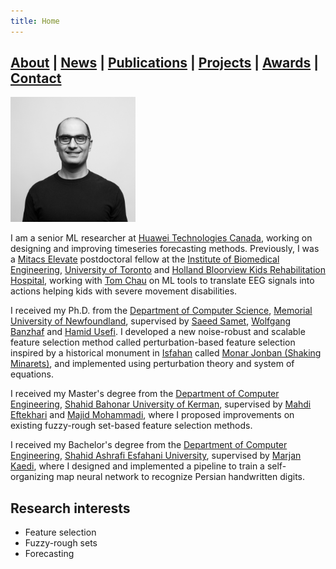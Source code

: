 ```yaml
---
title: Home
---
```


## [About](index.md) | [News](news.md) | [Publications](publications.md) | [Projects](projects.md) | [Awards](awards.md) | [Contact](contact.md)

<img src="Me.jpg" alt="Javad Rahimipour Anaraki" width="200"/>

I am a senior ML researcher at [Huawei Technologies Canada](https://www.huawei.com/ca/), working on designing and improving timeseries forecasting methods. Previously, I was a [Mitacs Elevate](https://www.mitacs.ca/en/programs/elevate) postdoctoral fellow at the [Institute of Biomedical Engineering](https://bme.utoronto.ca/), [University of Toronto](https://www.utoronto.ca/) and [Holland Bloorview Kids Rehabilitation Hospital](https://hollandbloorview.ca/), working with [Tom Chau](https://bme.utoronto.ca/faculty-research/core-faculty/tom-chau/) on ML tools to translate EEG signals into actions helping kids with severe movement disabilities.

I received my Ph.D. from the [Department of Computer Science](http://www.mun.ca/computerscience/), [Memorial University of Newfoundland](http://www.mun.ca/), supervised by [Saeed Samet](http://ssamet.myweb.cs.uwindsor.ca/), [Wolfgang Banzhaf](http://www.cse.msu.edu/~banzhafw/) and [Hamid Usefi](http://www.math.mun.ca/~usefi/). I developed a new noise-robust and scalable feature selection method called perturbation-based feature selection inspired by a historical monument in [Isfahan](https://en.wikipedia.org/wiki/Isfahan) called [Monar Jonban (Shaking Minarets)](https://en.wikipedia.org/wiki/Monar_Jonban), and implemented using perturbation theory and system of equations.

I received my Master's degree from the [Department of Computer Engineering](https://ce.uk.ac.ir/en/%D9%85%D8%B9%D8%B1%D9%81%DB%8C), [Shahid Bahonar University of Kerman](http://uk.ac.ir/en/home), supervised by [Mahdi Eftekhari](https://uk.ac.ir/en/~m.eftekhari) and [Majid Mohammadi](https://depeng.uk.ac.ir/en/~mohammadi), where I proposed improvements on existing fuzzy-rough set-based feature selection methods.

I received my Bachelor's degree from the [Department of Computer Engineering](http://en.ashrafi.ac.ir/faculty-and-staff/faculty-of-engineering-and-technology), [Shahid Ashrafi Esfahani University](http://en.ashrafi.ac.ir/), supervised by [Marjan Kaedi](http://eng.ui.ac.ir/~kaedi), where I designed and implemented a pipeline to train a self-organizing map neural network to recognize Persian handwritten digits.


## Research interests
- Feature selection
- Fuzzy-rough sets
- Forecasting
